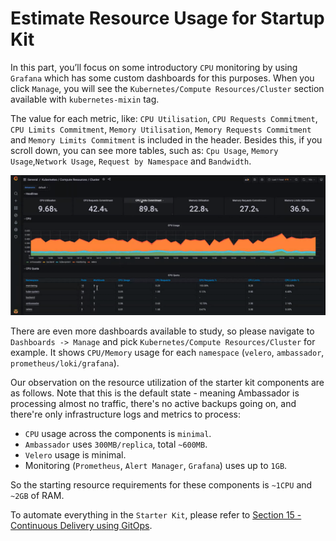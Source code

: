 # Estimate Resource Usage for Startup Kit

In this part, you’ll focus on some introductory `CPU` monitoring by using `Grafana` which has some custom dashboards for this purposes. When you click `Manage`, you will see the `Kubernetes/Compute Resources/Cluster` section available with `kubernetes-mixin` tag.

The value for each metric, like: `CPU Utilisation`, `CPU Requests Commitment`, `CPU Limits Commitment`, `Memory Utilisation`, `Memory Requests Commitment` and `Memory Limits Commitment` is included in the header. Besides this, if you scroll down, you can see more tables, such as: `Cpu Usage`, `Memory Usage`,`Network Usage`, `Request by Namespace` and `Bandwidth`.

![Dashboard-Cost-CPU-Monitoring-Cluster](assets/images/monitoring_cpu_ram_cluster.png)

There are even more dashboards available to study, so please navigate to `Dashboards -> Manage` and pick `Kubernetes/Compute Resources/Cluster` for example. It shows `CPU/Memory` usage for each `namespace` (`velero`, `ambassador`, `prometheus/loki/grafana`).

Our observation on the resource utilization of the starter kit components are as follows. Note that this is the default state - meaning Ambassador is processing almost no traffic, there's no active backups going on, and there're only infrastructure logs and metrics to process:

- `CPU` usage across the components is `minimal`.
- `Ambassador` uses `300MB/replica`, total `~600MB`.
- `Velero` usage is minimal.
- Monitoring (`Prometheus`, `Alert Manager`, `Grafana`) uses up to `1GB`.

So the starting resource requirements for these components is `~1CPU` and `~2GB` of RAM.

To automate everything in the `Starter Kit`, please refer to [Section 15 - Continuous Delivery using GitOps](../15-continuous-delivery-using-gitops/README.md).

